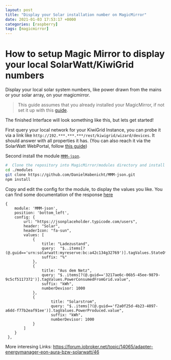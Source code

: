 ```yaml
---
layout: post
title: "Display your Solar installation number on MagicMirror"
date: 2021-01-03 17:53:17 +0000
categories: [raspberry]
tags: [magicmirror]
---
```


# How to setup Magic Mirror to display your local SolarWatt/KiwiGrid numbers

Display your local solar system numbers, like power drawn from the mains or your solar array, on your magicmirror. 

<!--more-->

> This guide assumes that you already installed your MagicMirror, if not set it up with this [guide](https://docs.magicmirror.builders/getting-started/installation.html).

The finished Interface will look something like this, but lets get started!





First query your local network for your KiwiGrid Instance, you can probe it via a link like `http://192.***.***.***/rest/kiwigrid/wizard/devices`. It should answer with all properties it has.
(You can also reach it via the SolarWatt WebPortal, follow [this guide]())

Second install the module [`MMM-json`](https://github.com/DanielHabenicht/MMM-json).

```bash
#  Clone the repository into MagicMirror/modules directory and install the dependencies
cd ./modules
git clone https://github.com/DanielHabenicht/MMM-json.git
npm install
```


Copy and edit the config for the module, to display the values you like. 
You can find some documentation of the response [here](https://www.loxwiki.eu/display/LOX/Solarwatt+MyReserve)
```jsonc
{
	module: 'MMM-json',
	position: 'bottom_left',
	config: {
		url: "https://jsonplaceholder.typicode.com/users",
		header: "Solar",
		headerIcon: "fa-sun",
		values: [
			{
				title: "Ladezustand",
				query:  "$..items[?(@.guid=='urn:solarwatt:myreserve:bc:a42c134g32769')].tagValues.StateOfCharge.value",
				suffix: "%"
			},
			{
				title: "Aus dem Netz",
				query: "$..items[?(@.guid=='3217ae6c-06b5-45ee-9879-9c5cf5117372')].tagValues.PowerConsumedFromGrid.value",
				suffix: "kWh",
				numberDevisor: 1000
			},
			{
					title: "Solarstrom",
					query: "$..items[?(@.guid=='f2a0f25d-4b23-4097-a6dd-f77b2eaf91ee')].tagValues.PowerProduced.value",
					suffix: "kWh",
					numberDevisor: 1000
			}
		]
	}
 },
```

More interesing Links: 
https://forum.iobroker.net/topic/14065/adapter-energymanager-eon-aura-bzw-solarwatt/46
